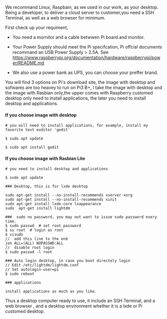 We recommand Linux, Raspbain, as we used in our work, as your desktop. Being a developer, to deliver a cloud server to customer,you need a SSH Terminal,  as well as a web browser for minimum.

First check up your requiment,

- You need a mornitor and a cable betwwen Pi board and monitor.

- Your Power Supply should meet the Pi specifcation, Pi offcial documents recommand an USB Power Supply > 2.5A. See https://www.raspberrypi.org/documentation/hardware/raspberrypi/power/README.md

- We also use a power bank as UPS, you can choose your preffer brand.

You will find 3 options on Pi's download site, the image with desktop and sofwares are too heavey to run on Pi3 B+, I take the image with desktop and the image with Rasbian only,the upper comes with Raspberry customed desktop only need to install applications, the later you need to install  desktop and applications.

#### If you choose image with desktop

	# you will need to install applications, for example, install my favorite text exditor 'gedit' 

	$ sudo apt update

	$ sudo apt install gedit


#### If you choose image with Rasbian Lite

	# you need to install desktop and applications

	$ sudo apt update

	### Desktop, this is for lxde desktop

	sudo apt-get install --no-install-recommends xserver-xorg
	sudo apt-get install --no-install-recommends xinit
	sudo apt-get install lxde-core lxappearance
	sudo  apt-get install lightdm

	###  sudo no password, you may not want to issue sudo password every time.
	$ sudo passwd  # set root password
	$ su root  # login as root
	$ visudo
	//  add this line to the end
	jon ALL=(ALL) NOPASSWD:ALL
	//  disable root login
	$ sudo passwd -l root

	### Auto login desktop, in case you boot directely login
	// Edit /etc/lightdm/lightdm.conf
	// Set autologin-user=pi
	$ sudo reboot

	### applications

	install applications as much as you like.

Thus a desktop computer ready to use, it include an SSH Terminal, and a web browser , and a desktop environment whether it is a lxde or Pi customed desktop.
